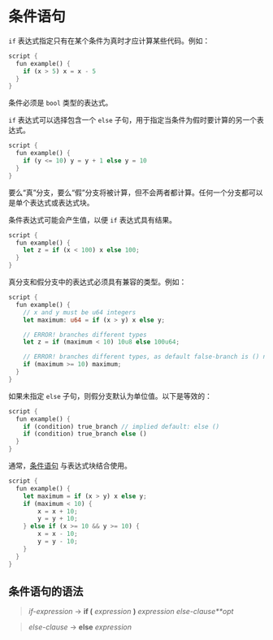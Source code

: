 # 条件语句

`if` 表达式指定只有在某个条件为真时才应计算某些代码。例如：

```rust
script {
  fun example() {
    if (x > 5) x = x - 5
  }
}
```

条件必须是 `bool` 类型的表达式。

`if` 表达式可以选择包含一个 `else` 子句，用于指定当条件为假时要计算的另一个表达式。

```rust
script {
  fun example() {
    if (y <= 10) y = y + 1 else y = 10
  }
}
```

要么“真”分支，要么“假”分支将被计算，但不会两者都计算。任何一个分支都可以是单个表达式或表达式块。

条件表达式可能会产生值，以便 `if` 表达式具有结果。

```rust
script {
  fun example() {
    let z = if (x < 100) x else 100;
  }
}
```

真分支和假分支中的表达式必须具有兼容的类型。例如：

```rust
script {
  fun example() {
    // x and y must be u64 integers
    let maximum: u64 = if (x > y) x else y;

    // ERROR! branches different types
    let z = if (maximum < 10) 10u8 else 100u64;

    // ERROR! branches different types, as default false-branch is () not u64
    if (maximum >= 10) maximum;
  }
}
```

如果未指定 `else` 子句，则假分支默认为单位值。以下是等效的：

```rust
script {
  fun example() {
    if (condition) true_branch // implied default: else ()
    if (condition) true_branch else ()
  }
}
```

通常，[条件语句](https://aptos.dev/en/build/smart-contracts/book/conditionals) 与表达式块结合使用。

```rust
script {
  fun example() {
    let maximum = if (x > y) x else y;
    if (maximum < 10) {
        x = x + 10;
        y = y + 10;
    } else if (x >= 10 && y >= 10) {
        x = x - 10;
        y = y - 10;
    }
  }
}

```

## 条件语句的语法

> _if-expression_ → **if (** _expression_ **)** _expression_ _else-clause\*\*opt_

> _else-clause_ → **else** _expression_

